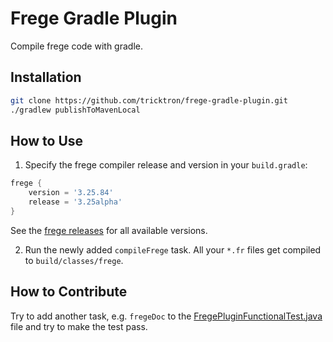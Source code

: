 # Frege Gradle Plugin

Compile frege code with gradle.

## Installation

```bash
git clone https://github.com/tricktron/frege-gradle-plugin.git
./gradlew publishToMavenLocal
```

## How to Use
1. Specify the frege compiler release and version in your `build.gradle`:

```groovy
frege {
    version = '3.25.84'
    release = '3.25alpha'
}
```

See the [frege releases](https://github.com/Frege/frege/releases) for all available versions.

2. Run the newly added `compileFrege` task. All your `*.fr` files get compiled to `build/classes/frege`.

## How to Contribute
Try to add another task, e.g. `fregeDoc` to the [FregePluginFunctionalTest.java](src/functionalTest/java/ch/fhnw/thga/gradleplugins/FregePluginFunctionalTest.java) file and try to make the test pass.